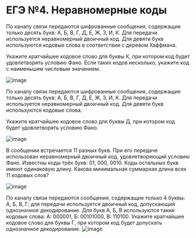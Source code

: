 # ЕГЭ №4. Неравномерные коды
По каналу связи передаются шифрованные сообщения, содержащие только десять букв: А, Б, В, Г, Д, Е, Ж, З, И, К. Для передачи используется неравномерный двоичный код. Для девяти букв используются кодовые слова в соответствии с деревом Хаффмана.

Укажите кратчайшее  кодовое слово для буквы К, при котором код будет удовлетворять условию Фано. Если таких кодов несколько, укажите код с наименьшим  числовым значением.

![image](https://user-images.githubusercontent.com/70198995/172584698-ba050c8c-48f7-4be6-9dbc-59b8c68e090c.png)

По каналу связи передаются шифрованные сообщения, содержащие только десять букв: А, Б, В, Г, Д, Е, Ж, З, И, К. Для передачи используется неравномерный двоичный код. Для девяти букв используются кодовые слова.

Укажите кратчайшее  кодовое слово для буквы Д, при котором код будет удовлетворять условию Фано.

![image](https://user-images.githubusercontent.com/70198995/172589859-efa2a7bd-2e6b-462e-abf5-ae443c529931.png)

В сообщении встречается 11 разных букв. При его передаче использован неравномерный двоичный код, удовлетворяющий условию Фано. Известны коды трёх букв: 01, 000, 0010. Коды остальных букв имеют одинаковую длину. Какова минимальная суммарная длина всех 11 кодовых слов?

![image](https://user-images.githubusercontent.com/70198995/172590979-75af9aac-9fa9-473a-a6c7-e8584a660512.png)

По каналу связи передаются сообщения, содержащие только 4 буквы: А, Б, В, Г; для передачи используется двоичный код, допускающий однозначное декодирование. Для букв А, Б, В используются такие кодовые слова: А: 000001, Б: 00101000, В: 110100. Укажите кратчайшее кодовое слово для буквы Г, при котором код будет допускать однозначное декодирование.
![image](https://user-images.githubusercontent.com/70198995/172592022-b2ccd0e5-0e6c-489a-b5f4-a8e5786fd6f1.png)
